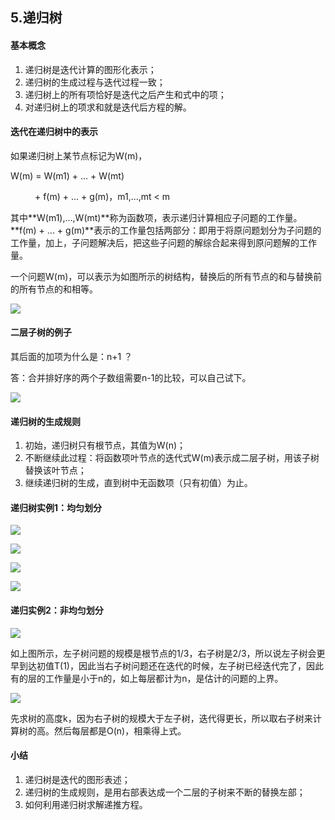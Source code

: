 ## 5.递归树

#### 基本概念

1. 递归树是迭代计算的图形化表示；
2. 递归树的生成过程与迭代过程一致；
3. 递归树上的所有项恰好是迭代之后产生和式中的项；
4. 对递归树上的项求和就是迭代后方程的解。

#### 迭代在递归树中的表示

如果递归树上某节点标记为W(m)，

W(m) = W(m1) + ... + W(mt)  

&emsp;&emsp; &ensp;+ f(m) + ... + g(m)，m1,...,mt < m

其中**W(m1),...,W(mt)**称为函数项，表示递归计算相应子问题的工作量。**f(m) + ... + g(m)**表示的工作量包括两部分：即用于将原问题划分为子问题的工作量，加上，子问题解决后，把这些子问题的解综合起来得到原问题解的工作量。

一个问题W(m)，可以表示为如图所示的树结构，替换后的所有节点的和与替换前的所有节点的和相等。

![](images/rt1.png)

#### 二层子树的例子

其后面的加项为什么是：n+1 ？

答：合并排好序的两个子数组需要n-1的比较，可以自己试下。

![](images/ex.png)

#### 递归树的生成规则

1. 初始，递归树只有根节点，其值为W(n)；
2. 不断继续此过程：将函数项叶节点的迭代式W(m)表示成二层子树，用该子树替换该叶节点；
3. 继续递归树的生成，直到树中无函数项（只有初值）为止。

#### 递归树实例1：均匀划分

![](images/ex11.png)

![](images/ex12.png)



![](images/ex13.png)

![](images/ex14.png)

#### 递归实例2：非均匀划分

![](images/ex21.png)

如上图所示，左子树问题的规模是根节点的1/3，右子树是2/3，所以说左子树会更早到达初值T(1)，因此当右子树问题还在迭代的时候，左子树已经迭代完了，因此有的层的工作量是小于n的，如上每层都计为n，是估计的问题的上界。

![](images/ex23.png)

先求树的高度k，因为右子树的规模大于左子树，迭代得更长，所以取右子树来计算树的高。然后每层都是O(n)，相乘得上式。

#### 小结

1. 递归树是迭代的图形表述；
2. 递归树的生成规则，是用右部表达成一个二层的子树来不断的替换左部；
3. 如何利用递归树求解递推方程。
